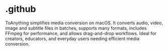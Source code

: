# .github
ToAnything simplifies media conversion on macOS. It converts audio, video, image and subtitle files in batches, supports many formats, includes FFmpeg for performance, and allows drag-and-drop workflows. Ideal for creators, educators, and everyday users needing efficient media conversion.  

